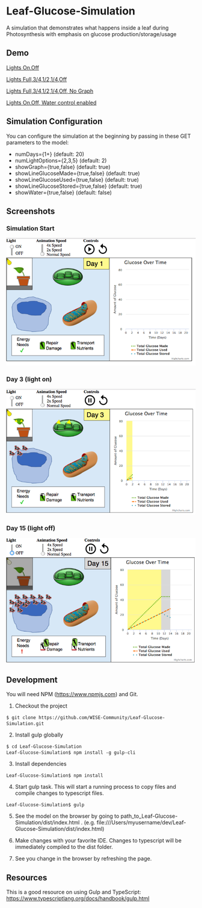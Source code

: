 # Leaf-Glucose-Simulation
A simulation that demonstrates what happens inside a leaf during Photosynthesis with emphasis on glucose production/storage/usage

## Demo

[Lights On,Off](https://wise-community.github.io/Leaf-Glucose-Simulation/dist/index.html?numLightOptions=2)

[Lights Full,3/4,1/2,1/4,Off](https://wise-community.github.io/Leaf-Glucose-Simulation/dist/index.html?numLightOptions=5)

[Lights Full,3/4,1/2,1/4,Off, No Graph](https://wise-community.github.io/Leaf-Glucose-Simulation/dist/index.html?numLightOptions=5&showGraph=false)

[Lights On,Off, Water control enabled](https://wise-community.github.io/Leaf-Glucose-Simulation/dist/index.html?numLightOptions=2&showWater=true)

## Simulation Configuration

You can configure the simulation at the beginning by passing in these GET parameters to the model:
- numDays={1+} (default: 20)
- numLightOptions={2,3,5} (default: 2)
- showGraph={true,false} (default: true)
- showLineGlucoseMade={true,false} (default: true)
- showLineGlucoseUsed={true,false} (default: true)
- showLineGlucoseStored={true,false} (default: true)
- showWater={true,false} (default: false)

## Screenshots

### Simulation Start
![Screenshot of Simulation State State](https://github.com/WISE-Community/Leaf-Glucose-Simulation/blob/master/resources/screenshot_initial.png?raw=true)

### Day 3 (light on)
![Screenshot of Simulation State State Day 3 Light On](https://github.com/WISE-Community/Leaf-Glucose-Simulation/blob/master/resources/screenshot_day3_light_on.png?raw=true)

### Day 15 (light off)
![Screenshot of Simulation State State Day 15 Light Off](https://github.com/WISE-Community/Leaf-Glucose-Simulation/blob/master/resources/screenshot_day15_light_off.png?raw=true)

## Development

You will need NPM (https://www.npmjs.com) and Git.

1. Checkout the project
```
$ git clone https://github.com/WISE-Community/Leaf-Glucose-Simulation.git
```

2. Install gulp globally
```
$ cd Leaf-Glucose-Simulation
Leaf-Glucose-Simulation$ npm install -g gulp-cli
```

3. Install dependencies
```
Leaf-Glucose-Simulation$ npm install
```

4. Start gulp task. This will start a running process to copy files and compile changes to typescript files.
```
Leaf-Glucose-Simulation$ gulp
```

5. See the model on the browser by going to path_to_Leaf-Glucose-Simulation/dist/index.html . (e.g. file:///Users/myusername/dev/Leaf-Glucose-Simulation/dist/index.html)

6. Make changes with your favorite IDE. Changes to typescript will be immediately compiled to the dist folder. 

7. See you change in the browser by refreshing the page.

## Resources
This is a good resource on using Gulp and TypeScript: https://www.typescriptlang.org/docs/handbook/gulp.html
